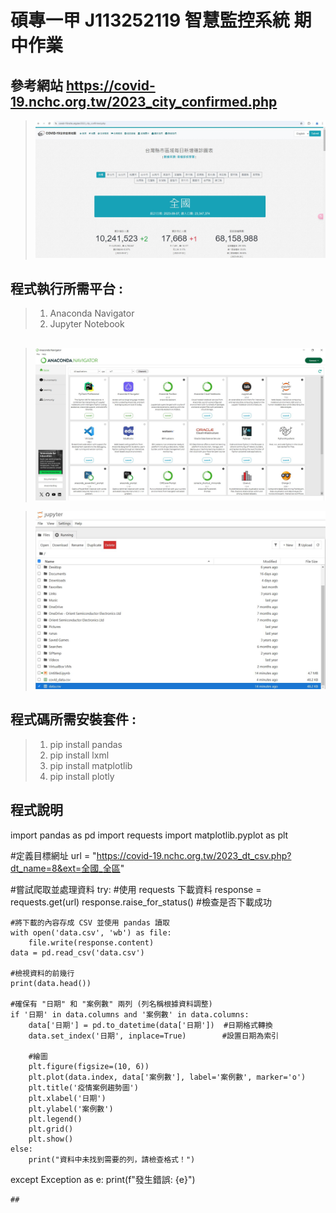 <h1>碩專一甲  J113252119 智慧監控系統 期中作業</h1>

## 參考網站 https://covid-19.nchc.org.tw/2023_city_confirmed.php

>![](https://github.com/J113252119/-OPENCV-/blob/main/%E6%9C%9F%E4%B8%AD%E8%80%83%E5%A0%B1%E5%91%8A/COVID-19%E5%85%A8%E7%90%83%E7%96%AB%E6%83%85%E5%9C%B0%E5%9C%96.JPG?raw=true)

## 程式執行所需平台 :
>1. Anaconda Navigator
>2. Jupyter Notebook

## 
>![](https://github.com/J113252119/-OPENCV-/blob/main/%E6%9C%9F%E4%B8%AD%E8%80%83%E5%A0%B1%E5%91%8A/Anaconda%20Navigator.JPG?raw=true)

>![](https://github.com/J113252119/-OPENCV-/blob/main/%E6%9C%9F%E4%B8%AD%E8%80%83%E5%A0%B1%E5%91%8A/Jupyter%20Notebook.JPG?raw=true)

## 程式碼所需安裝套件 : 
>1. pip install pandas
>2. pip install lxml
>3. pip install matplotlib
>4. pip install plotly

## 程式說明
import pandas as pd
import requests
import matplotlib.pyplot as plt

#定義目標網址
url = "https://covid-19.nchc.org.tw/2023_dt_csv.php?dt_name=8&ext=全國_全區"

#嘗試爬取並處理資料
try:
    #使用 requests 下載資料
    response = requests.get(url)
    response.raise_for_status()  #檢查是否下載成功

    #將下載的內容存成 CSV 並使用 pandas 讀取
    with open('data.csv', 'wb') as file:
        file.write(response.content)
    data = pd.read_csv('data.csv')

    #檢視資料的前幾行
    print(data.head())
    
    #確保有 "日期" 和 "案例數" 兩列 (列名稱根據資料調整)
    if '日期' in data.columns and '案例數' in data.columns:
        data['日期'] = pd.to_datetime(data['日期'])  #日期格式轉換
        data.set_index('日期', inplace=True)        #設置日期為索引

        #繪圖
        plt.figure(figsize=(10, 6))
        plt.plot(data.index, data['案例數'], label='案例數', marker='o')
        plt.title('疫情案例趨勢圖')
        plt.xlabel('日期')
        plt.ylabel('案例數')
        plt.legend()
        plt.grid()
        plt.show()
    else:
        print("資料中未找到需要的列，請檢查格式！")
except Exception as e:
    print(f"發生錯誤: {e}")

    ##
    
